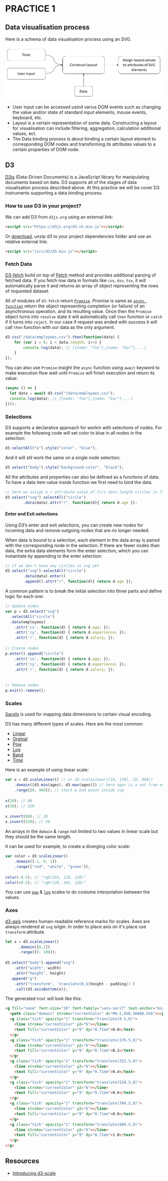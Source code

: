 # PRACTICE 1

## Data visualisation process

Here is a schema of data visualisation process using an SVG.
![](screens/approach.jpg)

* User input can be accessed usind varius DOM events such as changing the value and/or state of standard input elements, mouse events, keyboard, etc.
* Layout is a certain representation of some data. Constructing a layout for visualisation can include filtering, aggregation, calculation additional values, ect.  
* The Data binding process is about binding a certain layout element to corresponding DOM nodes and transforming its attributes values to a certain properties of DOM node.

## D3

[D3js](https://d3js.org/) (Data-Driven Documents) is a JavaScript library for manipulating documents based on data. D3 supports all of the stages of data visualisation process described above. At this practice we will be cover D3 instruments supporting a data binding process.

### How to use D3 in your project?

We can add D3 from `d3js.org` using an external link:
```html
<script src="https://d3js.org/d3.v5.min.js"></script>
```
Or [download](https://github.com/d3/d3/releases), unzip d3 to your project dependencies folder and use an relative external link:
```html
<script src="/src/d3/d3.min.js"></script>
```

### Fetch Data

[D3-fetch](https://github.com/d3/d3-fetch) build on top of [Fetch](https://fetch.spec.whatwg.org/) method and provides additional parsing of fetched data. If you fetch row data in formats like `csv`, `dsv`, `tsv`, it will automatically parse it and returns an array of object representing the rows of requested dataset.

All of modules of `d3-fetch` return [`Promise`](https://developer.mozilla.org/en-US/docs/Web/JavaScript/Reference/Global_Objects/Promise). Promise is same as [`async function`](https://developer.mozilla.org/en-US/docs/Web/JavaScript/Reference/Statements/async_function) return the object representing completion (or failure) of an asynchronous operation, and its resulting value. Once then the `Promise` object turns into `resolve` state it will automatically call `then` function or `catch` if it turns into `reject`. In our case if request was ended with success it will call `then` function with our data as the only argument.
```javascript
d3.csv("/data/employees.csv").then(function(data) {
    for (var i = 0; i < data.length; i++) {
        console.log(data); // [{name: "foo"},{name: "bar"},...]
    }
});
```

You can also use `Promise` insight the `async` function using `await` keyword to make execution flow wait until `Promise` will finish execution and return its value:
```javascript
(async () => {
  let data = await d3.csv("/data/employees.csv");
  console.log(data); // [{name: "foo"},{name: "bar"},...]
})();
```

### Selections

D3 supports a declarative approach for workin with selections of nodes. For example the following code will set color to blue in all nodes in the selection:
```javascript
d3.selectAll("p").style("color", "blue");
```
And it will stil work the same on a single node selection:
```javascript
d3.select("body").style("background-color", "black");
```

All the attributes and properties can also be defined as a functions of data. To have a data item value inside function we first need to bind the data.
```javascript
// here we assign a r attribute value of firs data.length circles in first svg in our document to age parameter of corresponding element in data array
d3.select("svg").selectAll("circle")
        .data(data).attr("r", function(d){ return d.age });
```

#### Enter and Exit selections

Using D3’s enter and exit selections, you can create new nodes for incoming data and remove outgoing nodes that are no longer needed.

When data is bound to a selection, each element in the data array is paired with the corresponding node in the selection. If there are fewer nodes than data, the extra data elements form the enter selection, which you can instantiate by appending to the enter selection:
```javascript
// if we don't have any circles in svg yet
d3.select("svg").selectAll("circle")
        .data(data).enter()
        .append().attr("r", function(d){ return d.age });
```

A common pattern is to break the initial selection into three parts and define logic for each one:

```javascript
// Update nodes
var p = d3.select("svg")
  .selectAll("circle")
  .data(employees)
    .attr('cx', function(d) { return d.age; });
    .attr('cy', function(d) { return d.experience; });
    .attr('r', function(d) { return d.salary; });

// Create nodes 
p.enter().append("circle")
    .attr('cx', function(d) { return d.age; });
    .attr('cy', function(d) { return d.experience; });
    .attr('r', function(d) { return d.salary; });


// Remove nodes
p.exit().remove();
```

### Scales

[Sacels](https://github.com/d3/d3-scale) is used for mapping data dimensions to certain visual encoding.

D3 has many different types of scales. Here are the most common:

- [Linear](https://github.com/d3/d3-scale#linear-scales)
- [Orginal](https://github.com/d3/d3-scale#ordinal-scales)
- [Pow](https://github.com/d3/d3-scale#power-scales)
- [Log](https://github.com/d3/d3-scale#log-scales)
- [Band](https://github.com/d3/d3-scale#band-scales)
- [Time](https://github.com/d3/d3-scale#scaleTime)

Here is an example of using linear scale:
```javascript
var x = d3.scaleLinear() // or d3.scaleLinear([10, 130], [0, 960])
    .domain([d3.min(ages), d3.max(ages)]) // here ages is a set from our data
    .range([0, 960]); // start & end point inside svg

x(20); // 80
x(50); // 320

x.invert(80); // 20
x.invert(320); // 50
```
An arrays in the `domain` & `range` not limited to two values in linear scale but they should be the same length.

It can be used for example, to create a diverging color scale: 
```javascript
var color = d3.scaleLinear()
    .domain([-1, 0, 1])
    .range(["red", "white", "green"]);

color(-0.5); // "rgb(255, 128, 128)"
color(+0.5); // "rgb(128, 192, 128)"
```

You can use [`pow`](https://github.com/d3/d3-scale#power-scales) & [`log`](https://github.com/d3/d3-scale#log-scales) scales to do costume interpolation between the values.  

### Axes

[d3-axis](https://github.com/d3/d3-axis) creates human-readable reference marks for scales.
Axes are always rendered at `svg` origin. In order to place axis on it's place use `transform` attribute.
```javascript
let x = d3.scaleLinear()
      .domain([0,1])
      .range([0, 100]);

d3.select("body").append("svg")
    .attr("width", width)
    .attr("height", height)
  .append("g")
    .attr("transform", `translate(0,${height - padding})`)
    .call(d3.axisBottom(x));
```

The generated `html` will look like this:
```html
<g fill="none" font-size="10" font-family="sans-serif" text-anchor="middle" transform="translate(0,100)">
  <path class="domain" stroke="currentColor" d="M0.5,6V0.5H880.5V6"></path>
  <g class="tick" opacity="1" transform="translate(0.5,0)">
    <line stroke="currentColor" y2="6"></line>
    <text fill="currentColor" y="9" dy="0.71em">0.0</text>
  </g>
  <g class="tick" opacity="1" transform="translate(176.5,0)">
    <line stroke="currentColor" y2="6"></line>
    <text fill="currentColor" y="9" dy="0.71em">0.2</text>
  </g>
  <g class="tick" opacity="1" transform="translate(352.5,0)">
    <line stroke="currentColor" y2="6"></line>
    <text fill="currentColor" y="9" dy="0.71em">0.4</text>
  </g>
  <g class="tick" opacity="1" transform="translate(528.5,0)">
    <line stroke="currentColor" y2="6"></line>
    <text fill="currentColor" y="9" dy="0.71em">0.6</text>
  </g>
  <g class="tick" opacity="1" transform="translate(704.5,0)">
    <line stroke="currentColor" y2="6"></line>
    <text fill="currentColor" y="9" dy="0.71em">0.8</text>
  </g>
  <g class="tick" opacity="1" transform="translate(880.5,0)">
    <line stroke="currentColor" y2="6"></line>
    <text fill="currentColor" y="9" dy="0.71em">1.0</text>
  </g>
</g>
```

## Resources
- [Introducing d3-scale](https://medium.com/@mbostock/introducing-d3-scale-61980c51545f)
